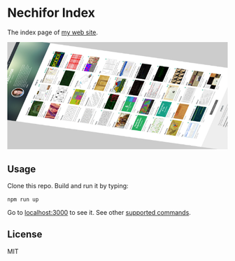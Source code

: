 # Nechifor Index

The index page of [my web site][ws].

![screenshot](screenshot.png)

## Usage

Clone this repo. Build and run it by typing:

    npm run up

Go to [localhost:3000](http://localhost:3000) to see it. See other [supported
commands][sc].

## License

MIT

[ws]: http://nechifor.net
[sc]: https://github.com/paul-nechifor/intercessor#supported-commands

